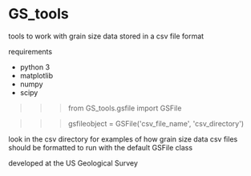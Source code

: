 GS_tools
========

tools to work with grain size data stored in a csv file format

requirements
 - python 3
 - matplotlib
 - numpy
 - scipy

>>>from GS_tools.gsfile import GSFile

>>>gsfileobject = GSFile('csv_file_name', 'csv_directory')


look in the csv directory for examples of how grain size data csv files 
should be formatted to run with the default GSFile class

developed at the US Geological Survey